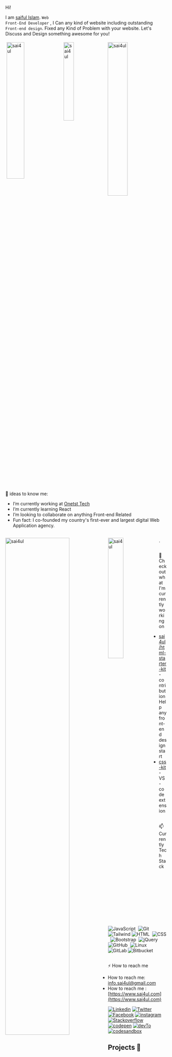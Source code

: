 Hi!

I am [saiful Islam](https://www.sai4ul.com).  <code>Web Front-End Developer</code> ,  I Can any kind of website including outstanding <code>Front-end design</code>. Fixed any Kind of Problem with your website. Let's Discuss and Design something awesome for you!

<div>
    <img align="left" src="https://github-readme-stats.vercel.app/api?username=sai4ul&&theme=darcula&show_icons=true&hide_border=true&count_private=true" alt="sai4ul" style="width:33%; padding-right:5px !important; padding:4px"/>
     <img align="center" src="https://github-readme-streak-stats.herokuapp.com/?user=sai4ul&theme=darcula&hide_border=true" alt="sai4ul" style="width:35%;padding:4px" />
    <img align="left" src="https://github-readme-stats.vercel.app/api/top-langs/?username=sai4ul&layout=compact&theme=darcula&hide_border=true" alt="sai4ul" style="width:25%; padding-right:5px !important; padding:4px"/>
</div>

##

👷 ideas to know me:
- I’m currently working at [Onetst Tech](https://onesttech.com/)
- I’m currently learning React 
- I’m looking to collaborate on anything Front-end Related
- Fun fact:  I co-founded my country's first-ever and largest digital Web Application agency. 

##

<div>
    <img align="left" src="https://github-profile-summary-cards.vercel.app/api/cards/profile-details?username=sai4ul&theme=darcula&hide_border=true" alt="sai4ul" style="width:63%"/>
    <img align="left" src="https://github-profile-summary-cards.vercel.app/api/cards/repos-per-language?username=sai4ul&theme=darcula&hide_border=true" alt="sai4ul" style="width:31%"/>
</div>.

##

👀 Check out what I'm currently working on
- [sai4ul/html-starter-kit](https://github.com/sai4ul/html-starter-kit) - contribution Help any front-end design start
- [css-kit](https://marketplace.visualstudio.com) - VS-code extension
<!-- - ![Profile views](https://gpvc.arturio.dev/sai4ul)   -->
<!-- ![profile count](https://komarev.com/ghpvc/?username=sai4ul&color=red)&nbsp;
[![GitHub AbhishekSinghDhadwal](https://img.shields.io/github/followers/sai4ul?label=follow&style=social)](https://github.com/sai4ul)&nbsp; -->


##

📫 Currently Tech Stack

![JavaScript](https://img.shields.io/badge/-JavaScript-05122A?style=flat&logo=javascript)&nbsp;
![Git](https://img.shields.io/badge/-Git-05122A?style=flat&logo=git)&nbsp;
![Tailwind](https://img.shields.io/badge/tailwindcss-0081CB?style=flat-square&logo=tailwindcss&logoColor=white)
![HTML](https://img.shields.io/badge/-HTML-05122A?style=flat&logo=HTML5)&nbsp;
![CSS](https://img.shields.io/badge/-CSS-05122A?style=flat&logo=CSS3&logoColor=1572B6)&nbsp;
![Bootstrap](https://img.shields.io/badge/-Bootstrap-05122A?style=flat&logo=bootstrap&logoColor=563D7C)&nbsp;
![jQuery](https://img.shields.io/badge/jQuery-0769AD?style=flat-square&logo=jquery&logoColor=white)
![GitHub](https://img.shields.io/badge/-GitHub-05122A?style=flat&logo=github)&nbsp;
![Linux](https://img.shields.io/badge/Linux-00C7B7?style=flat-square&logo=linux&logoColor=white)
![GitLab](https://img.shields.io/badge/gitLab-8C929D?style=flat-square&logo=gitLab&logoColor=white)
![Bitbucket](https://img.shields.io/badge/bitbucket-253858?style=flat-square&logo=bitbucket&logoColor=white)

##

⚡ How to reach me
- How to reach me: info.sai4ul@gmail.com
- How to reach me : [https://www.sai4ul.com](https://www.sai4ul.com)

[![Linkedin](https://img.shields.io/badge/LinkedIn-0077B5?style=flat-square&logo=linkedin&logoColor=white)](https://www.linkedin.com/in/sai4ul)
[![Twitter](https://img.shields.io/badge/Twitter-1DA1F2?style=flat-square&logo=twitter&logoColor=white)](https://twitter.com/sai4ul)
[![Facebook](https://img.shields.io/badge/Facebook-1877F2?style=flat-square&logo=facebook&logoColor=white)](https://www.facebook.com/sai4ull)
[![instagram](https://img.shields.io/badge/instagram-red?style=flat-square&logo=instagram&logoColor=white)](https://instagram.com/sai4ul)
[![Stackoverflow](https://img.shields.io/badge/stackoverflow-F48024?style=flat-square&logo=stackoverflow&logoColor=white)](https://stackoverflow.com/users/14821701/sai4ul)
[![codepen](https://img.shields.io/badge/codepen-F48024?style=flat-square&logo=codepen&logoColor=white)](https://codepen.io/sai4ul)
[![devTo](https://img.shields.io/badge/dev.to-000000?style=flat-square&logo=dev&logoColor=white)](https://dev.to/sai4ul)
[![codesandbox](https://img.shields.io/badge/codesandbox-000000?style=flat-square&logo=codesandbox&logoColor=white)](https://codesandbox.com/sai4ul)

##
<!--  
🏆 GitHub Profile Trophy

<a href="https://github.com/ryo-ma/github-profile-trophy">
 <img  src="https://github-profile-trophy.vercel.app/?username=sai4ul&column=8&theme=radical&no-frame=true&no-bg=true"/>
  <img  src="https://github-profile-trophy.vercel.app/?username=sai4ul&column=8&theme=darcula&hide_border=true"/> </a>
 -->

## Projects 🚀

<p align="center">
  
  <a href="https://github.com/sai4ul/init-html-starter-kit">
    <img width="260" src="https://denvercoder1-github-readme-stats.vercel.app/api/pin?username=sai4ul&repo=init-html-starter-kit&theme=darcula&bg_color=0D1117&hide_border=true" alt="html kit">
  </a>
  
  <a href="https://github.com/sai4ul/portfolio">
    <img width="260" src="https://denvercoder1-github-readme-stats.vercel.app/api/pin?username=sai4ul&repo=portfolio&theme=darcula&bg_color=0D1117&hide_border=true" alt="html kit">
  </a>
  
  <a href="https://github.com/sai4ul/Hostel_Management_System">
    <img width="260" src="https://denvercoder1-github-readme-stats.vercel.app/api/pin?username=sai4ul&repo=Hostel_Management_System&theme=darcula&bg_color=0D1117&hide_border=true" alt="html kit">
  </a>
    
  <a href="https://github.com/sai4ul/games-javascript">
    <img width="260" src="https://denvercoder1-github-readme-stats.vercel.app/api/pin?username=sai4ul&repo=games-javascript&theme=react&bg_color=0D1117&hide_border=true" alt="html kit">
  </a>
  
  <a href="https://github.com/sai4ul/adibaicon">
    <img width="260" src="https://denvercoder1-github-readme-stats.vercel.app/api/pin?username=sai4ul&repo=adibaicon&theme=react&bg_color=0D1117&hide_border=true" alt="html kit">
  </a>

  <a href="https://github.com/sai4ul/developer-portfolios">
    <img width="260" src="https://denvercoder1-github-readme-stats.vercel.app/api/pin?username=sai4ul&repo=developer-portfolios&theme=react&bg_color=0D1117&hide_border=true" alt="html kit">
  </a>

  <a href="https://github.com/sai4ul/javascript-Bangla">
    <img width="260" src="https://denvercoder1-github-readme-stats.vercel.app/api/pin?username=sai4ul&repo=init-javascript-Bangla&theme=darcula&bg_color=0D1117&hide_border=true" alt="html kit">
  </a>

   <a href="https://github.com/sai4ul/React-Bangla">
    <img width="260" src="https://denvercoder1-github-readme-stats.vercel.app/api/pin?username=sai4ul&repo=React-Bangla&theme=darcula&bg_color=0D1117&hide_border=true" alt="html kit">
  </a>
  
  <a href="https://github.com/sai4ul/Next.js-Bangla">
    <img width="260" src="https://denvercoder1-github-readme-stats.vercel.app/api/pin?username=sai4ul&repo=Next.js-Bangla&theme=darcula&bg_color=0D1117&hide_border=true" alt="html kit">
  </a>
  
</p>
